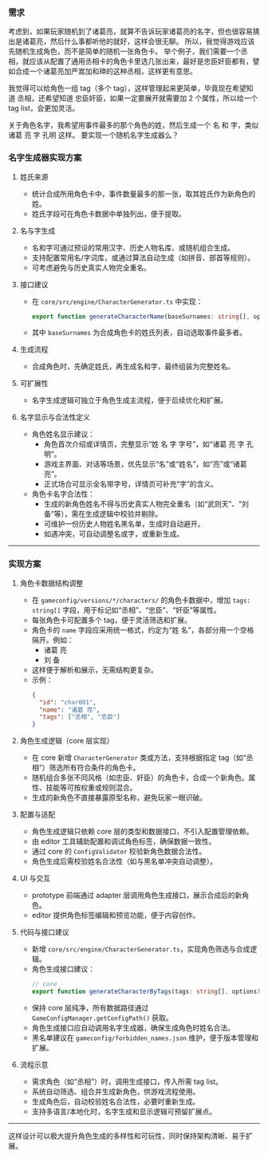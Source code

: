 ### 需求

考虑到，如果玩家随机到了诸葛亮，就算不告诉玩家诸葛亮的名字，但也很容易猜出是诸葛亮，然后什么事都听他的就好，这样会很无聊。
所以，我觉得游戏应该先随机生成角色，而不是简单的随机一张角色卡。
举个例子，我们需要一个丞相，就应该从配置了通用丞相卡的角色卡里选几张出来，最好是忠臣奸臣都有，譬如合成一个诸葛亮加严嵩加和珅的这种丞相，这样更有意思。

我觉得可以给角色一组 tag（多个 tag），这样管理起来更简单，毕竟现在希望知道 丞相，还希望知道 忠臣奸臣，如果一定要展开就需要加 2 个属性，所以给一个 tag list，会更加灵活。

关于角色名字，我希望用事件最多的那个角色的姓，然后生成一个 名 和 字，类似 诸葛 亮 字 孔明 这样。
要实现一个随机名字生成器么？

### 名字生成器实现方案

1. 姓氏来源
   - 统计合成所用角色卡中，事件数量最多的那一张，取其姓氏作为新角色的姓。
   - 姓氏字段可在角色卡数据中单独列出，便于提取。

2. 名与字生成
   - 名和字可通过预设的常用汉字、历史人物名库、或随机组合生成。
   - 支持配置常用名/字词库，或通过算法自动生成（如拼音、部首等规则）。
   - 可考虑避免与历史真实人物完全重名。

3. 接口建议
   - 在 `core/src/engine/CharacterGenerator.ts` 中实现：
     ```typescript
     export function generateCharacterName(baseSurnames: string[], options?: NameGenOptions): { surname: string; name: string; courtesyName: string }
     ```
   - 其中 `baseSurnames` 为合成角色卡的姓氏列表，自动选取事件最多者。

4. 生成流程
   - 合成角色时，先确定姓氏，再生成名和字，最终组装为完整姓名。

5. 可扩展性
   - 名字生成逻辑可独立于角色生成主流程，便于后续优化和扩展。

6. 名字显示与合法性定义
    - 角色姓名显示建议：
        - 角色首次介绍或详情页，完整显示“姓 名 字 字号”，如“诸葛 亮 字 孔明”。
        - 游戏主界面、对话等场景，优先显示“名”或“姓名”，如“亮”或“诸葛亮”。
        - 正式场合可显示全名带字号，详情页可补充“字”的含义。
    - 角色卡名字合法性：
        - 生成的新角色姓名不得与历史真实人物完全重名（如“武则天”、“刘备”等），需在生成逻辑中校验并剔除。
        - 可维护一份历史人物姓名黑名单，生成时自动避开。
        - 如遇冲突，可自动调整名或字，或重新生成。

---

### 实现方案

1. 角色卡数据结构调整
   - 在 `gameconfig/versions/*/characters/` 的角色卡数据中，增加 `tags: string[]` 字段，用于标记如“丞相”、“忠臣”、“奸臣”等属性。
   - 每张角色卡可配置多个 tag，便于灵活筛选和扩展。
   - 角色卡的 `name` 字段应采用统一格式，约定为“姓 名”，各部分用一个空格隔开。例如：
     - 诸葛 亮
     - 刘 备
   - 这样便于解析和展示，无需结构更复杂。
   - 示例：
     ```json
     {
       "id": "char001",
       "name": "诸葛 亮",
       "tags": ["丞相", "忠臣"]
     }
     ```

2. 角色生成逻辑（core 层实现）
   - 在 core 新增 `CharacterGenerator` 类或方法，支持根据指定 tag（如“丞相”）筛选所有符合条件的角色卡。
   - 随机组合多张不同风格（如忠臣、奸臣）的角色卡，合成一个新角色。属性、技能等可按权重或规则混合。
   - 生成的新角色不直接暴露原型名称，避免玩家一眼识破。

3. 配置与适配
   - 角色生成逻辑只依赖 core 层的类型和数据接口，不引入配置管理依赖。
   - 由 editor 工具辅助配置和调试角色标签，确保数据一致性。
   - 通过 core 的 `ConfigValidator` 校验新角色数据合法性。
    - 角色生成后需校验姓名合法性（如与黑名单冲突自动调整）。

4. UI 与交互
   - prototype 前端通过 adapter 层调用角色生成接口，展示合成后的新角色。
   - editor 提供角色标签编辑和预览功能，便于内容创作。

5. 代码与接口建议
   - 新增 `core/src/engine/CharacterGenerator.ts`，实现角色筛选与合成逻辑。
   - 角色生成接口建议：
     ```typescript
     // core
     export function generateCharacterByTags(tags: string[], options?: GenerateOptions): CharacterCard
     ```
   - 保持 core 层纯净，所有数据路径通过 `GameConfigManager.getConfigPath()` 获取。
    - 角色生成接口应自动调用名字生成器，确保生成角色时姓名合法。
    - 黑名单建议在 `gameconfig/forbidden_names.json` 维护，便于版本管理和扩展。

6. 流程示意
   - 需求角色（如“丞相”）时，调用生成接口，传入所需 tag list。
   - 系统自动筛选、组合并生成新角色，供游戏流程使用。
    - 生成角色后，自动校验姓名合法性，必要时重新生成。
    - 支持多语言/本地化时，名字生成和显示逻辑可预留扩展点。

---

这样设计可以极大提升角色生成的多样性和可玩性，同时保持架构清晰、易于扩展。